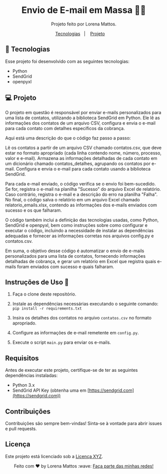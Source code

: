 <h1 align="center"> Envio de E-mail em Massa 👩‍💻 </h1>

<p align="center">
Projeto feito por Lorena Mattos. <br/>
</p>

<p align="center">
   <a href="#-tecnologias">Tecnologias</a>&nbsp;&nbsp;&nbsp;|&nbsp;&nbsp;&nbsp;
  <a href="#-projeto">Projeto</a>&nbsp;&nbsp;&nbsp;&nbsp;&nbsp;&nbsp;
</p>


## 🚀 Tecnologias

Esse projeto foi desenvolvido com as seguintes tecnologias:

- Python
- SendGrid
- openpyxl

## 💻 Projeto

O projeto em questão é responsável por enviar e-mails personalizados para uma lista de contatos, utilizando a biblioteca SendGrid em Python. Ele lê as informações dos contatos de um arquivo CSV, configura e envia o e-mail para cada contato com detalhes específicos da cobrança.

Aqui está uma descrição do que o código faz passo a passo:

Lê os contatos a partir de um arquivo CSV chamado contatos.csv, que deve estar no formato apropriado (cada linha contendo nome, número, processo, valor e e-mail).
Armazena as informações detalhadas de cada contato em um dicionário chamado contatos_detalhes, agrupando os contatos por e-mail.
Configura e envia o e-mail para cada contato usando a biblioteca SendGrid.

Para cada e-mail enviado, o código verifica se o envio foi bem-sucedido. Se for, registra o e-mail na planilha "Sucesso" do arquivo Excel de relatório. Caso contrário, registra o e-mail e a descrição do erro na planilha "Falha".
No final, o código salva o relatório em um arquivo Excel chamado relatorio_emails.xlsx, contendo as informações dos e-mails enviados com sucesso e os que falharam.

O código também inclui a definição das tecnologias usadas, como Python, SendGrid e openpyxl, bem como instruções sobre como configurar e executar o código, incluindo a necessidade de instalar as dependências adequadas e fornecer as informações corretas nos arquivos config.py e contatos.csv.

Em suma, o objetivo desse código é automatizar o envio de e-mails personalizados para uma lista de contatos, fornecendo informações detalhadas de cobrança, e gerar um relatório em Excel que registra quais e-mails foram enviados com sucesso e quais falharam.

## Instruções de Uso 📃

1. Faça o clone deste repositório.
2. Instale as dependências necessárias executando o seguinte comando: `pip install -r requirements.txt`

3. Insira os detalhes dos contatos no arquivo `contatos.csv` no formato apropriado.
4. Configure as informações de e-mail remetente em `config.py`.
5. Execute o script `main.py` para enviar os e-mails.


## Requisitos

Antes de executar este projeto, certifique-se de ter as seguintes dependências instaladas:

- Python 3.x
- SendGrid API Key (obtenha uma em [https://sendgrid.com](https://sendgrid.com))

## Contribuições

Contribuições são sempre bem-vindas! Sinta-se à vontade para abrir issues e pull requests.

## Licença

Este projeto está licenciado sob a [Licença XYZ](LICENSE).

 
<p align="center">
Feito com ♥ by Lorena Mattos :wave:
<a href="https://lorena-mattos.github.io/links-da-lorena/">Faça parte das minhas redes!</a>
</p> 

